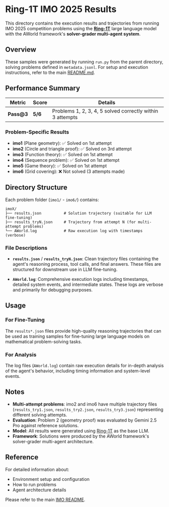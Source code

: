 # Ring-1T IMO 2025 Results

This directory contains the execution results and trajectories from running IMO 2025 competition problems using the **[Ring-1T](https://huggingface.co/inclusionAI/Ring-1T)** large language model with the AWorld framework's **solver-grader multi-agent system**.

## Overview

These samples were generated by running `run.py` from the parent directory, solving problems defined in `metadata.jsonl`. For setup and execution instructions, refer to the main [README.md](../README.md).

## Performance Summary

| Metric | Score | Details |
|--------|-------|---------|
| **Pass@3** | **5/6** | Problems 1, 2, 3, 4, 5 solved correctly within 3 attempts |

### Problem-Specific Results

- **imo1** (Plane geometry): ✅ Solved on 1st attempt
- **imo2** (Circle and triangle proof): ✅ Solved on 3rd attempt
- **imo3** (Function theory): ✅ Solved on 1st attempt
- **imo4** (Sequence problem): ✅ Solved on 1st attempt
- **imo5** (Game theory): ✅ Solved on 1st attempt
- **imo6** (Grid covering): ❌ Not solved (3 attempts made)

## Directory Structure

Each problem folder (`imo1/` - `imo6/`) contains:

```
imoX/
├── results.json          # Solution trajectory (suitable for LLM fine-tuning)
├── results_tryN.json     # Trajectory from attempt N (for multi-attempt problems)
└── AWorld.log            # Raw execution log with timestamps (verbose)
```

### File Descriptions

- **`results.json`** / **`results_tryN.json`**: Clean trajectory files containing the agent's reasoning process, tool calls, and final answers. These files are structured for downstream use in LLM fine-tuning.
  
- **`AWorld.log`**: Comprehensive execution logs including timestamps, detailed system events, and intermediate states. These logs are verbose and primarily for debugging purposes.

## Usage

### For Fine-Tuning

The `results*.json` files provide high-quality reasoning trajectories that can be used as training samples for fine-tuning large language models on mathematical problem-solving tasks.

### For Analysis

The log files (`AWorld.log`) contain raw execution details for in-depth analysis of the agent's behavior, including timing information and system-level events.

## Notes

- **Multi-attempt problems**: imo2 and imo6 have multiple trajectory files (`results_try1.json`, `results_try2.json`, `results_try3.json`) representing different solving attempts.
- **Evaluation**: Problem 2 (geometry proof) was evaluated by Gemini 2.5 Pro against reference solutions.
- **Model**: All results were generated using [Ring-1T](https://huggingface.co/inclusionAI/Ring-1T) as the base LLM.
- **Framework**: Solutions were produced by the AWorld framework's solver-grader multi-agent architecture.

## Reference

For detailed information about:
- Environment setup and configuration
- How to run problems
- Agent architecture details

Please refer to the main [IMO README](../README.md).

